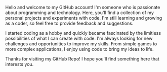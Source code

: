 Hello and welcome to my GitHub account! I'm someone who is passionate about programming and technology. Here, you'll find a collection of my personal projects and experiments with code. I'm still learning and growing as a coder, so feel free to provide feedback and suggestions.

I started coding as a hobby and quickly became fascinated by the limitless possibilities of what I can create with code. I'm always looking for new challenges and opportunities to improve my skills. From simple games to more complex applications, I enjoy using code to bring my ideas to life.

Thanks for visiting my GitHub Repo! I hope you'll find something here that interests you.
